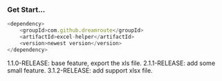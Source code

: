 ### Get Start...
``` javascript
<dependency>
    <groupId>com.github.dreamroute</groupId>
    <artifactId>excel-helper</artifactId>
    <version>newest version</version>
</dependency>
```

1.1.0-RELEASE: base feature, export the xls file.
2.1.1-RELEASE: add some small feature.
3.1.2-RELEASE: add support xlsx file.